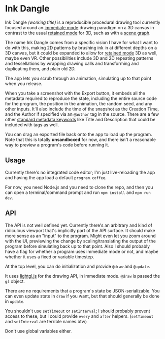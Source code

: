 
# Ink Dangle

Ink Dangle *(working title)* is a reproducible procedural drawing tool
currently focused around an [immediate mode][] drawing paradigm on a 3D canvas
in contrast to the usual [retained mode][] for 3D, such as with a [scene graph][].

The name Ink Dangle comes from a specific vision I have for what I want to do with this,
making 2D patterns by brushing ink in at different depths on a 3D canvas,
but it could be expanded to allow for [retained mode][] 3D as well,
maybe even VR.
Other possibilities include 3D and 2D repeating patterns and tessellations
by wrapping drawing calls and transforming and duplicating them,
and plain old 2D.

The app lets you scrub through an animation,
simulating up to that point when you release.

When you take a screenshot with the Export button,
it embeds all the metadata required to reproduce the state,
including the entire source code for the program,
the position in the animation, the random seed, and any other inputs.
It'll also include the time of the snapshot as the Creation Time,
and the Author if specified via an `@author` tag in the source.
There are a few other [standard metadata keywords][]
like Title and Description that could be included with tags as well.

You can drag an exported file back onto the app to load up the program.
Note that this is totally **unsandboxed** for now,
and there isn't a reasonable way to preview a program's code before running it.

## Usage

Currently there's no integrated code editor;
I'm just live-reloading the app and having the app load a default `program.coffee`.

For now, you need Node.js and you need to clone the repo,
and then you can open a terminal/command prompt and run `npm install` and `npm run dev`.

## API

The API is not well defined yet.
Currently there's an arbitrary and kind of ridiculous viewport that's implicitly part of the API surface.
It should make more sense as an "input" to the program.
Might even let you zoom around with the UI,
previewing the change by scaling/translating the output of the program
before simulating back up to that point.
Also I should probably have a flag for whether a program uses immediate mode or not,
and maybe whether it uses a fixed or variable timestep.

At the top level, you can do initialization and provide `@draw` and `@update`.

It uses [lightgl.js][] for the drawing API, in immediate mode.
`@draw` is passed the `gl` object.

There are no requirements that a program's state be JSON-serializable.
You can even update state in `draw` if you want, but that should generally be done in `update`.


You shouldn't use `setTimeout` or `setInterval`;
I should probably prevent access to these,
but I could provide `every` and `after` helpers.
(`setTimeout` and `setInterval` are terrible names btw)

Don't use global variables either.


[immediate mode]: https://en.wikipedia.org/wiki/Immediate_mode_(computer_graphics)
[retained mode]: https://en.wikipedia.org/wiki/Retained_mode
[scene graph]: https://en.wikipedia.org/wiki/Scene_graph
[lightgl.js]: https://github.com/evanw/lightgl.js/
[standard metadata keywords]: https://www.w3.org/TR/PNG-Chunks.html#C.Summary-of-standard-chunks
